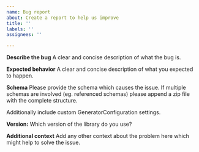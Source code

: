 ```yaml
---
name: Bug report
about: Create a report to help us improve
title: ''
labels: ''
assignees: ''

---
```


**Describe the bug**
A clear and concise description of what the bug is.

**Expected behavior**
A clear and concise description of what you expected to happen.

**Schema**
Please provide the schema which causes the issue. If multiple schemas are involved (eg. referenced schemas) please append a zip file with the complete structure.

Additionally include custom GeneratorConfiguration settings.

**Version:**
Which version of the library do you use?

**Additional context**
Add any other context about the problem here which might help to solve the issue.
